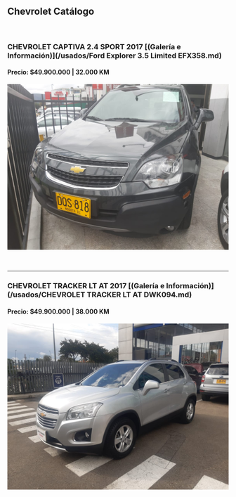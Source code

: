## Chevrolet Catálogo

<p>&nbsp;</p>

### CHEVROLET CAPTIVA 2.4 SPORT 2017 [(Galería e Información)](/usados/Ford Explorer 3.5 Limited EFX358.md)
#### Precio: $49.900.000 | 32.000 KM

<img src="/usados/images/CHEVROLET CAPTIVA 2.4 SPORT NO TECHO DQS818.jpeg?raw=true"/>
<p>&nbsp;</p>

----
### CHEVROLET TRACKER LT AT 2017 [(Galería e Información)](/usados/CHEVROLET TRACKER LT AT DWK094.md)
#### Precio: $49.900.000 | 38.000 KM

<img src="/usados/images/CHEVROLET TRACKER LT AT DWK094.jpeg?raw=true"/>
<p>&nbsp;</p>